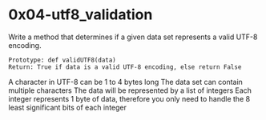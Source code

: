 # 0x04-utf8_validation

Write a method that determines if a given data set represents a valid UTF-8 encoding.
```
Prototype: def validUTF8(data)
Return: True if data is a valid UTF-8 encoding, else return False
```


A character in UTF-8 can be 1 to 4 bytes long
The data set can contain multiple characters
The data will be represented by a list of integers
Each integer represents 1 byte of data, therefore you only need to handle the 8 least significant bits of each integer
